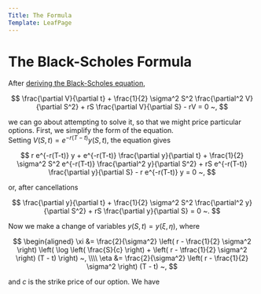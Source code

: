 ```yaml
---
Title: The Formula
Template: LeafPage
---
```


# The Black-Scholes Formula

After [deriving the Black-Scholes equation](2Equation),

$$ \frac{\partial V}{\partial t} + \frac{1}{2} \sigma^2 S^2 \frac{\partial^2 V}{\partial S^2} + rS \frac{\partial V}{\partial S} - rV = 0 ~, $$

we can go about attempting to solve it, so that we might price particular options. First, we simplify the form of the equation.  
Setting $V(S,t) = e^{-r(T-t)} y(S,t)$, the equation gives

$$ r e^{-r(T-t)} y + e^{-r(T-t)} \frac{\partial y}{\partial t} + \frac{1}{2} \sigma^2 S^2 e^{-r(T-t)} \frac{\partial^2 y}{\partial S^2} + rS e^{-r(T-t)} \frac{\partial y}{\partial S} - r e^{-r(T-t)} y = 0 ~, $$

or, after cancellations

$$ \frac{\partial y}{\partial t} + \frac{1}{2} \sigma^2 S^2 \frac{\partial^2 y}{\partial S^2} + rS \frac{\partial y}{\partial S} = 0 ~. $$

Now we make a change of variables $y(S,t) = y(\xi,\eta)$, where

$$ \begin{aligned}
\xi &= \frac{2}{\sigma^2} \left( r - \frac{1}{2} \sigma^2 \right) \left( \log \left( \frac{S}{c} \right) + \left( r - \tfrac{1}{2} \sigma^2 \right) (T - t) \right) ~, \\\\
\eta &= \frac{2}{\sigma^2} \left( r - \frac{1}{2} \sigma^2 \right) (T - t) ~, $$

and $c$ is the strike price of our option. We have
